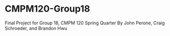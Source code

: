 # CMPM120-Group18
Final Project for Group 18, CMPM 120 Spring Quarter
By John Perone, Craig Schroeder, and Brandon Hwu
